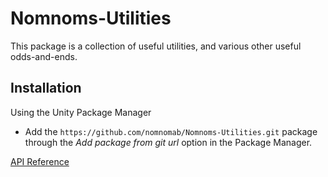 # Nomnoms-Utilities
This package is a collection of useful utilities, and various other useful odds-and-ends.

## Installation
Using the Unity Package Manager
- Add the `https://github.com/nomnomab/Nomnoms-Utilities.git` package through the _Add package from git url_ option in the Package Manager.

[API Reference](https://nomnomab.github.io/Nomnoms-Utilities/api/index.html)
